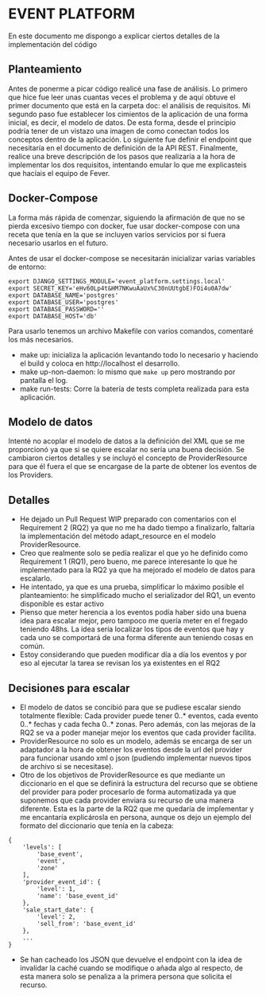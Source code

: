 
# EVENT PLATFORM

En este documento me dispongo a explicar ciertos detalles de la implementación del código 

## Planteamiento

Antes de ponerme a picar código realicé una fase de análisis. Lo primero que hice fue leer unas cuantas veces el problema y de aquí obtuve el primer documento que está en la carpeta doc: el análisis de requisitos.
Mi segundo paso fue establecer los cimientos de la aplicación de una forma inicial, es decir, el modelo de datos. De esta forma, desde el principio podría tener de un vistazo una imagen de como conectan todos los conceptos dentro de la aplicación.
Lo siguiente fue definir el endpoint que necesitaría en el documento de definición de la API REST.
Finalmente, realice una breve descripción de los pasos que realizaría a la hora de implementar los dos requisitos, intentando emular lo que me explicasteis que hacíais el equipo de Fever.

## Docker-Compose

La forma más rápida de comenzar, siguiendo la afirmación de que no se pierda excesivo tiempo con docker, fue usar docker-compose con una receta que tenía en la que se incluyen varios servicios por si fuera necesario usarlos en el futuro.

Antes de usar el docker-compose se necesitarán inicializar varias variables de entorno:

```export WEB_ENVIRONMENT='LOCAL'
export DJANGO_SETTINGS_MODULE='event_platform.settings.local'
export SECRET_KEY='eHv60Lp4t&HM7NKwuAaUx%C30nUUtgbE)FOi4u0A7dw'
export DATABASE_NAME='postgres'
export DATABASE_USER='postgres'
export DATABASE_PASSWORD=''
export DATABASE_HOST='db'
```

Para usarlo tenemos un archivo Makefile con varios comandos, comentaré los más necesarios.

- make up: inicializa la aplicación levantando todo lo necesario y haciendo el build y coloca en http://localhost el desarrollo.
- make up-non-daemon: lo mismo que `make up` pero mostrando por pantalla el log.
- make run-tests: Corre la batería de tests completa realizada para esta aplicación.

## Modelo de datos

Intenté no acoplar el modelo de datos a la definición del XML que se me proporcionó ya que si se quiere escalar no sería una buena decisión. Se cambiaron ciertos detalles y se incluyó el concepto de ProviderResource para que él fuera el que se encargase de la parte de obtener los eventos de los Providers.

## Detalles

 - He dejado un Pull Request WIP preparado con comentarios con el Requirement 2 (RQ2) ya que no me ha dado tiempo a finalizarlo, faltaría la implementación del método adapt_resource en el modelo ProviderResource.
 - Creo que realmente solo se pedía realizar el que yo he definido como Requirement 1 (RQ1), pero bueno, me parece interesante lo que he implementado para la RQ2 ya que ha mejorado el modelo de datos para escalarlo.
 - He intentado, ya que es una prueba, simplificar lo máximo posible el planteamiento: he simplificado mucho el serializador del RQ1, un evento disponible es estar activo
 - Pienso que meter herencia a los eventos podía haber sido una buena idea para escalar mejor, pero tampoco me quería meter en el fregado teniendo 48hs. La idea sería localizar los tipos de eventos que hay y cada uno se comportará de una forma diferente aun teniendo cosas en común.
 - Estoy considerando que pueden modificar día a día los eventos y por eso al ejecutar la tarea se revisan los ya existentes en el RQ2

## Decisiones para escalar

 - El modelo de datos se concibió para que se pudiese escalar siendo totalmente flexible: Cada provider puede tener 0..* eventos, cada evento 0..* fechas y cada fecha 0..* zonas. Pero además, con las mejoras de la RQ2 se va a poder manejar mejor los eventos que cada provider facilita.
 - ProviderResource no solo es un modelo, además se encarga de ser un adaptador a la hora de obtener los eventos desde la url del provider para funcionar usando xml o json (pudiendo implementar nuevos tipos de archivo si se necesitase).
 - Otro de los objetivos de ProviderResource es que mediante un diccionario en el que se definirá la estructura del recurso que se obtiene del provider para poder procesarlo de forma automatizada ya que suponemos que cada provider enviara su recurso de una manera diferente. Esta es la parte de la RQ2 que me quedaría de implementar y me encantaría explicárosla en persona, aunque os dejo un ejemplo del formato del diccionario que tenía en la cabeza:
```
{
    'levels': [
        'base_event',
        'event',
        'zone'
    ],
    'provider_event_id': {
        'level': 1,
        'name': 'base_event_id'
    },
    'sale_start_date': {
        'level': 2,
        'sell_from': 'base_event_id'
    },
    ...
}
```
 - Se han cacheado los JSON que devuelve el endpoint con la idea de invalidar la caché cuando se modifique o añada algo al respecto, de esta manera solo se penaliza a la primera persona que solicita el recurso.